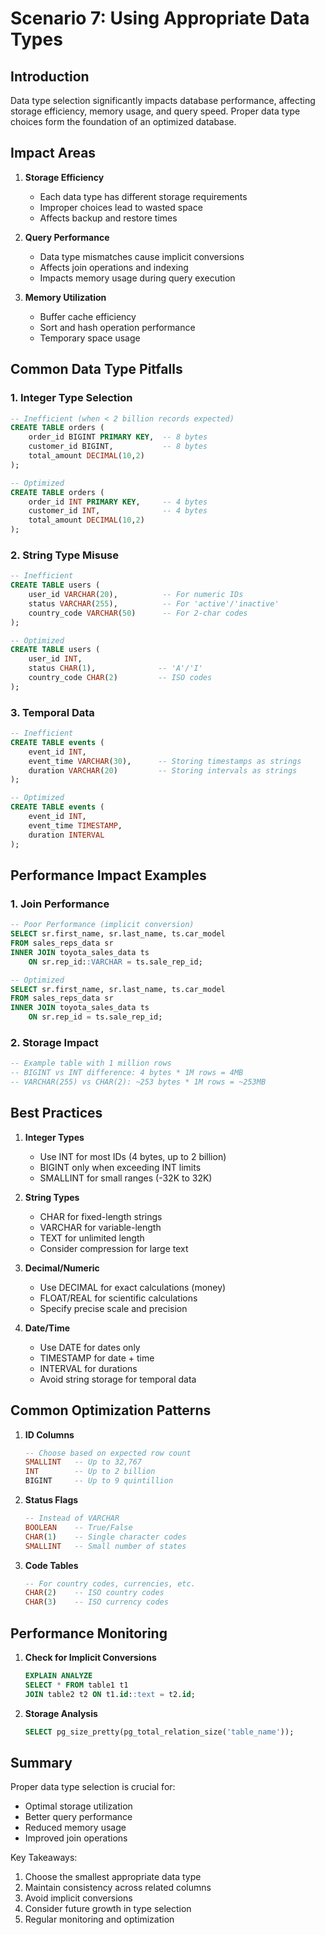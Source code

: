 # Scenario 7: Using Appropriate Data Types

## Introduction

Data type selection significantly impacts database performance, affecting storage efficiency, memory usage, and query speed. Proper data type choices form the foundation of an optimized database.

## Impact Areas

1. **Storage Efficiency**
   - Each data type has different storage requirements
   - Improper choices lead to wasted space
   - Affects backup and restore times

2. **Query Performance**
   - Data type mismatches cause implicit conversions
   - Affects join operations and indexing
   - Impacts memory usage during query execution

3. **Memory Utilization**
   - Buffer cache efficiency
   - Sort and hash operation performance
   - Temporary space usage

## Common Data Type Pitfalls

### 1. Integer Type Selection
```sql
-- Inefficient (when < 2 billion records expected)
CREATE TABLE orders (
    order_id BIGINT PRIMARY KEY,  -- 8 bytes
    customer_id BIGINT,           -- 8 bytes
    total_amount DECIMAL(10,2)
);

-- Optimized
CREATE TABLE orders (
    order_id INT PRIMARY KEY,     -- 4 bytes
    customer_id INT,              -- 4 bytes
    total_amount DECIMAL(10,2)
);
```

### 2. String Type Misuse
```sql
-- Inefficient
CREATE TABLE users (
    user_id VARCHAR(20),          -- For numeric IDs
    status VARCHAR(255),          -- For 'active'/'inactive'
    country_code VARCHAR(50)      -- For 2-char codes
);

-- Optimized
CREATE TABLE users (
    user_id INT,
    status CHAR(1),              -- 'A'/'I'
    country_code CHAR(2)         -- ISO codes
);
```

### 3. Temporal Data
```sql
-- Inefficient
CREATE TABLE events (
    event_id INT,
    event_time VARCHAR(30),      -- Storing timestamps as strings
    duration VARCHAR(20)         -- Storing intervals as strings
);

-- Optimized
CREATE TABLE events (
    event_id INT,
    event_time TIMESTAMP,
    duration INTERVAL
);
```

## Performance Impact Examples

### 1. Join Performance
```sql
-- Poor Performance (implicit conversion)
SELECT sr.first_name, sr.last_name, ts.car_model
FROM sales_reps_data sr
INNER JOIN toyota_sales_data ts 
    ON sr.rep_id::VARCHAR = ts.sale_rep_id;

-- Optimized
SELECT sr.first_name, sr.last_name, ts.car_model
FROM sales_reps_data sr
INNER JOIN toyota_sales_data ts 
    ON sr.rep_id = ts.sale_rep_id;
```

### 2. Storage Impact
```sql
-- Example table with 1 million rows
-- BIGINT vs INT difference: 4 bytes * 1M rows = 4MB
-- VARCHAR(255) vs CHAR(2): ~253 bytes * 1M rows = ~253MB
```

## Best Practices

1. **Integer Types**
   - Use INT for most IDs (4 bytes, up to 2 billion)
   - BIGINT only when exceeding INT limits
   - SMALLINT for small ranges (-32K to 32K)

2. **String Types**
   - CHAR for fixed-length strings
   - VARCHAR for variable-length
   - TEXT for unlimited length
   - Consider compression for large text

3. **Decimal/Numeric**
   - Use DECIMAL for exact calculations (money)
   - FLOAT/REAL for scientific calculations
   - Specify precise scale and precision

4. **Date/Time**
   - Use DATE for dates only
   - TIMESTAMP for date + time
   - INTERVAL for durations
   - Avoid string storage for temporal data

## Common Optimization Patterns

1. **ID Columns**
   ```sql
   -- Choose based on expected row count
   SMALLINT   -- Up to 32,767
   INT        -- Up to 2 billion
   BIGINT     -- Up to 9 quintillion
   ```

2. **Status Flags**
   ```sql
   -- Instead of VARCHAR
   BOOLEAN    -- True/False
   CHAR(1)    -- Single character codes
   SMALLINT   -- Small number of states
   ```

3. **Code Tables**
   ```sql
   -- For country codes, currencies, etc.
   CHAR(2)    -- ISO country codes
   CHAR(3)    -- ISO currency codes
   ```

## Performance Monitoring

1. **Check for Implicit Conversions**
   ```sql
   EXPLAIN ANALYZE
   SELECT * FROM table1 t1
   JOIN table2 t2 ON t1.id::text = t2.id;
   ```

2. **Storage Analysis**
   ```sql
   SELECT pg_size_pretty(pg_total_relation_size('table_name'));
   ```

## Summary

Proper data type selection is crucial for:
- Optimal storage utilization
- Better query performance
- Reduced memory usage
- Improved join operations

Key Takeaways:
1. Choose the smallest appropriate data type
2. Maintain consistency across related columns
3. Avoid implicit conversions
4. Consider future growth in type selection
5. Regular monitoring and optimization
